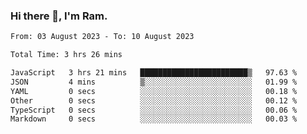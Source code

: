 ### Hi there 👋, I'm Ram.

<!--START_SECTION:waka-->

```txt
From: 03 August 2023 - To: 10 August 2023

Total Time: 3 hrs 26 mins

JavaScript   3 hrs 21 mins   ████████████████████████▒   97.63 %
JSON         4 mins          ▒░░░░░░░░░░░░░░░░░░░░░░░░   01.99 %
YAML         0 secs          ░░░░░░░░░░░░░░░░░░░░░░░░░   00.18 %
Other        0 secs          ░░░░░░░░░░░░░░░░░░░░░░░░░   00.12 %
TypeScript   0 secs          ░░░░░░░░░░░░░░░░░░░░░░░░░   00.06 %
Markdown     0 secs          ░░░░░░░░░░░░░░░░░░░░░░░░░   00.03 %
```

<!--END_SECTION:waka-->
